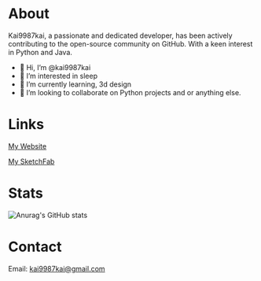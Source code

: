 
# About
Kai9987kai, a passionate and dedicated developer, has been actively contributing to the open-source community on GitHub. With a keen interest in Python and Java.
- 👋 Hi, I’m @kai9987kai
- 👀 I’m interested in sleep
- 🌱 I’m currently learning, 3d design
- 💞️ I’m looking to collaborate on Python projects and or anything else.

<!---
kai9987kai/kai9987kai is a ✨ special ✨ repository because its `README.md` (this file) appears on your GitHub profile.
You can click the Preview link to take a look at your changes.
--->

# Links
[My Website](https://kai9987kai.pw/)


[My SketchFab](https://sketchfab.com/kai9987kai)

# Stats

![Anurag's GitHub stats](https://github-readme-stats.vercel.app/api?username=kai9987kai&show=reviews,discussions_started,discussions_answered,prs_merged,prs_merged_percentage)


# Contact
Email: kai9987kai@gmail.com





















